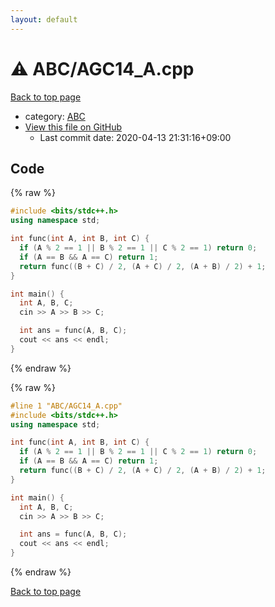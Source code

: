 ```yaml
---
layout: default
---
```


<!-- mathjax config similar to math.stackexchange -->
<script type="text/javascript" async
  src="https://cdnjs.cloudflare.com/ajax/libs/mathjax/2.7.5/MathJax.js?config=TeX-MML-AM_CHTML">
</script>
<script type="text/x-mathjax-config">
  MathJax.Hub.Config({
    TeX: { equationNumbers: { autoNumber: "AMS" }},
    tex2jax: {
      inlineMath: [ ['$','$'] ],
      processEscapes: true
    },
    "HTML-CSS": { matchFontHeight: false },
    displayAlign: "left",
    displayIndent: "2em"
  });
</script>

<script type="text/javascript" src="https://cdnjs.cloudflare.com/ajax/libs/jquery/3.4.1/jquery.min.js"></script>
<script src="https://cdn.jsdelivr.net/npm/jquery-balloon-js@1.1.2/jquery.balloon.min.js" integrity="sha256-ZEYs9VrgAeNuPvs15E39OsyOJaIkXEEt10fzxJ20+2I=" crossorigin="anonymous"></script>
<script type="text/javascript" src="../../assets/js/copy-button.js"></script>
<link rel="stylesheet" href="../../assets/css/copy-button.css" />


# :warning: ABC/AGC14_A.cpp

<a href="../../index.html">Back to top page</a>

* category: <a href="../../index.html#902fbdd2b1df0c4f70b4a5d23525e932">ABC</a>
* <a href="{{ site.github.repository_url }}/blob/master/ABC/AGC14_A.cpp">View this file on GitHub</a>
    - Last commit date: 2020-04-13 21:31:16+09:00




## Code

<a id="unbundled"></a>
{% raw %}
```cpp
#include <bits/stdc++.h>
using namespace std;

int func(int A, int B, int C) {
  if (A % 2 == 1 || B % 2 == 1 || C % 2 == 1) return 0;
  if (A == B && A == C) return 1;
  return func((B + C) / 2, (A + C) / 2, (A + B) / 2) + 1;
}

int main() {
  int A, B, C;
  cin >> A >> B >> C;

  int ans = func(A, B, C);
  cout << ans << endl;
}
```
{% endraw %}

<a id="bundled"></a>
{% raw %}
```cpp
#line 1 "ABC/AGC14_A.cpp"
#include <bits/stdc++.h>
using namespace std;

int func(int A, int B, int C) {
  if (A % 2 == 1 || B % 2 == 1 || C % 2 == 1) return 0;
  if (A == B && A == C) return 1;
  return func((B + C) / 2, (A + C) / 2, (A + B) / 2) + 1;
}

int main() {
  int A, B, C;
  cin >> A >> B >> C;

  int ans = func(A, B, C);
  cout << ans << endl;
}

```
{% endraw %}

<a href="../../index.html">Back to top page</a>

